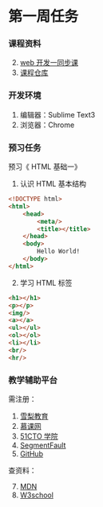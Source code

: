 # 第一周任务

### 课程资料
2. [web 开发一同步课](http://www.edu2act.net/team/2017-ji-WEB-kai-fa-yi/)  
2. [课程仓库](https://github.com/edu2act/course-web1-1)

### 开发环境

1. 编辑器：Sublime Text3
2. 浏览器：Chrome

### 预习任务
预习《 HTML 基础一》
1. 认识 HTML 基本结构 

```html
<!DOCTYPE html>
<html>
	<head>
		<meta/>
		<title></title>
	</head>
	<body>
		Hello World!
	</body>
</html>
```
2. 学习 HTML 标签

```html
<h1></h1>  
<p></p>  
<img/>  
<a></a>  
<ul></ul>  
<ol></ol>  
<li></li>  
<br/>  
<hr/>
```

### 教学辅助平台

需注册：

1. [雪梨教育](http://www.edu2act.cn/)  
3. [慕课网](http://www.imooc.com/learn/9)  
4. [51CTO 学院](http://edu.51cto.com/)  
5. [SegmentFault](https://segmentfault.com/)  
6. [GitHub](https://github.com)  

查资料：

7. [MDN](https://developer.mozilla.org/zh-CN/)  
8. [W3school](http://www.w3school.com.cn/)  
